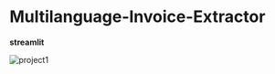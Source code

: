 ﻿# Multilanguage-Invoice-Extractor
**streamlit**


![project1](https://github.com/karnekotasaraswati/Multilanguage-Invoice-Extractor/blob/main/image/Screenshot%202025-08-17%20152617.png")





